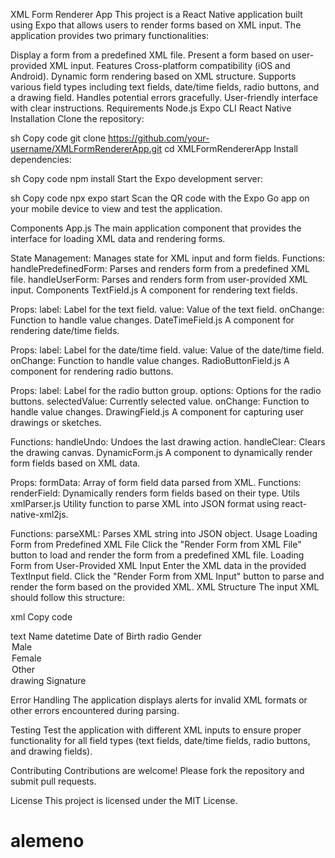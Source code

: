XML Form Renderer App
This project is a React Native application built using Expo that allows users to render forms based on XML input. The application provides two primary functionalities:

Display a form from a predefined XML file.
Present a form based on user-provided XML input.
Features
Cross-platform compatibility (iOS and Android).
Dynamic form rendering based on XML structure.
Supports various field types including text fields, date/time fields, radio buttons, and a drawing field.
Handles potential errors gracefully.
User-friendly interface with clear instructions.
Requirements
Node.js
Expo CLI
React Native
Installation
Clone the repository:

sh
Copy code
git clone https://github.com/your-username/XMLFormRendererApp.git
cd XMLFormRendererApp
Install dependencies:

sh
Copy code
npm install
Start the Expo development server:

sh
Copy code
npx expo start
Scan the QR code with the Expo Go app on your mobile device to view and test the application.

Components
App.js
The main application component that provides the interface for loading XML data and rendering forms.

State Management: Manages state for XML input and form fields.
Functions:
handlePredefinedForm: Parses and renders form from a predefined XML file.
handleUserForm: Parses and renders form from user-provided XML input.
Components
TextField.js
A component for rendering text fields.

Props:
label: Label for the text field.
value: Value of the text field.
onChange: Function to handle value changes.
DateTimeField.js
A component for rendering date/time fields.

Props:
label: Label for the date/time field.
value: Value of the date/time field.
onChange: Function to handle value changes.
RadioButtonField.js
A component for rendering radio buttons.

Props:
label: Label for the radio button group.
options: Options for the radio buttons.
selectedValue: Currently selected value.
onChange: Function to handle value changes.
DrawingField.js
A component for capturing user drawings or sketches.

Functions:
handleUndo: Undoes the last drawing action.
handleClear: Clears the drawing canvas.
DynamicForm.js
A component to dynamically render form fields based on XML data.

Props:
formData: Array of form field data parsed from XML.
Functions:
renderField: Dynamically renders form fields based on their type.
Utils
xmlParser.js
Utility function to parse XML into JSON format using react-native-xml2js.

Functions:
parseXML: Parses XML string into JSON object.
Usage
Loading Form from Predefined XML File
Click the "Render Form from XML File" button to load and render the form from a predefined XML file.
Loading Form from User-Provided XML Input
Enter the XML data in the provided TextInput field.
Click the "Render Form from XML Input" button to parse and render the form based on the provided XML.
XML Structure
The input XML should follow this structure:

xml
Copy code
<form>
  <field>
    <type>text</type>
    <label>Name</label>
  </field>
  <field>
    <type>datetime</type>
    <label>Date of Birth</label>
  </field>
  <field>
    <type>radio</type>
    <label>Gender</label>
    <options>
      <option>Male</option>
      <option>Female</option>
      <option>Other</option>
    </options>
  </field>
  <field>
    <type>drawing</type>
    <label>Signature</label>
  </field>
</form>
Error Handling
The application displays alerts for invalid XML formats or other errors encountered during parsing.

Testing
Test the application with different XML inputs to ensure proper functionality for all field types (text fields, date/time fields, radio buttons, and drawing fields).

Contributing
Contributions are welcome! Please fork the repository and submit pull requests.

License
This project is licensed under the MIT License.
# alemeno
